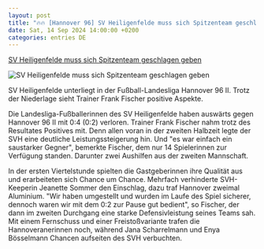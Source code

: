 ```yaml
---
layout: post
title: "🔥🔥 [Hannover 96] SV Heiligenfelde muss sich Spitzenteam geschlagen geben"
date: Sat, 14 Sep 2024 14:00:00 +0200
categories: entries DE
---
```

[SV Heiligenfelde muss sich Spitzenteam geschlagen geben](https://www.weser-kurier.de/landkreis-diepholz/stadt-syke/fussball-landesliga-sv-heiligenfelde-unterliegt-hannover-96-ii-doc7x71ujgi4bb13xgjd2k4)

![SV Heiligenfelde muss sich Spitzenteam geschlagen geben](https://img.weser-kurier.de/image/028e-1b215391ef2f-f53e365f6194-1000/1200,16-9,med,50,50,1_2835_1891_2835_1594_1_-0_0_1_0_-45.80523608/Landscapedoc7uzud9xqjpg1haxjh5fi-jpg.webp)

SV Heiligenfelde unterliegt in der Fußball-Landesliga Hannover 96 II. Trotz der Niederlage sieht Trainer Frank Fischer positive Aspekte.

Die Landesliga-Fußballerinnen des SV Heiligenfelde haben auswärts gegen Hannover 96 II mit 0:4 (0:2) verloren. Trainer Frank Fischer nahm trotz des Resultates Positives mit. Denn allen voran in der zweiten Halbzeit legte der SVH eine deutliche Leistungssteigerung hin. Und "es war einfach ein saustarker Gegner", bemerkte Fischer, dem nur 14 Spielerinnen zur Verfügung standen. Darunter zwei Aushilfen aus der zweiten Mannschaft.

In der ersten Viertelstunde spielten die Gastgeberinnen ihre Qualität aus und erarbeiteten sich Chance um Chance. Mehrfach verhinderte SVH-Keeperin Jeanette Sommer den Einschlag, dazu traf Hannover zweimal Aluminium. "Wir haben umgestellt und wurden im Laufe des Spiel sicherer, dennoch waren wir mit dem 0:2 zur Pause gut bedient", so Fischer, der dann im zweiten Durchgang eine starke Defensivleistung seines Teams sah. Mit einem Fernschuss und einer Freistoßvariante trafen die Hannoveranerinnen noch, während Jana Scharrelmann und Enya Bösselmann Chancen aufseiten des SVH verbuchten.

